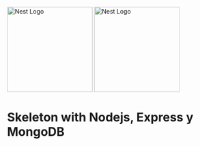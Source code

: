 <p >
  <a href="https://nodejs.org/es/" target="blank"><img src="https://upload.wikimedia.org/wikipedia/commons/d/d9/Node.js_logo.svg" width="200" alt="Nest Logo" /></a>
    <a href="https://www.mongodb.com/es" target="blank"><img src="https://upload.wikimedia.org/wikipedia/commons/9/93/MongoDB_Logo.svg" width="200" alt="Nest Logo" /></a>
</p>

# Skeleton with Nodejs, Express y MongoDB